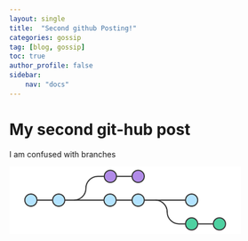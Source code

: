 ```yaml
---
layout: single
title:  "Second github Posting!"
categories: gossip
tag: [blog, gossip]
toc: true
author_profile: false
sidebar:
    nav: "docs"
---
```


# My second git-hub post
I am confused with branches

![branches](/images/2022-02-15-second/branches.png)

